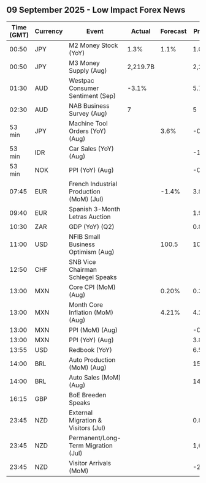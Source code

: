 ## 09 September 2025 - Low Impact Forex News

| Time (GMT) | Currency | Event | Actual | Forecast | Previous |
|------|----------|-------|--------|----------|----------|
| 00:50 | JPY | M2 Money Stock (YoY) | 1.3% | 1.1% | 1.0% |
| 00:50 | JPY | M3 Money Supply (Aug) | 2,219.7B |  | 2,211.4B |
| 01:30 | AUD | Westpac Consumer Sentiment (Sep) | -3.1% |  | 5.7% |
| 02:30 | AUD | NAB Business Survey (Aug) | 7 |  | 5 |
| 53 min | JPY | Machine Tool Orders (YoY) (Aug) |  | 3.6% | -0.5% |
| 53 min | IDR | Car Sales (YoY) (Aug) |  |  | -18.40% |
| 53 min | NOK | PPI (YoY) (Aug) |  |  | -0.3% |
| 07:45 | EUR | French Industrial Production (MoM) (Jul) |  | -1.4% | 3.8% |
| 09:40 | EUR | Spanish 3-Month Letras Auction |  |  | 1.929% |
| 10:30 | ZAR | GDP (YoY) (Q2) |  |  | 0.8% |
| 11:00 | USD | NFIB Small Business Optimism (Aug) |  | 100.5 | 100.3 |
| 12:50 | CHF | SNB Vice Chairman Schlegel Speaks |  |  |  |
| 13:00 | MXN | Core CPI (MoM) (Aug) |  | 0.20% | 0.31% |
| 13:00 | MXN | Month Core Inflation (MoM) (Aug) |  | 4.21% | 4.23% |
| 13:00 | MXN | PPI (MoM) (Aug) |  |  | -0.50% |
| 13:00 | MXN | PPI (YoY) (Aug) |  |  | 3.80% |
| 13:55 | USD | Redbook (YoY) |  |  | 6.5% |
| 14:00 | BRL | Auto Production (MoM) (Aug) |  |  | 15.7% |
| 14:00 | BRL | Auto Sales (MoM) (Aug) |  |  | 14.2% |
| 16:15 | GBP | BoE Breeden Speaks |  |  |  |
| 23:45 | NZD | External Migration & Visitors (Jul) |  |  | 0.80% |
| 23:45 | NZD | Permanent/Long-Term Migration (Jul) |  |  | 1,670 |
| 23:45 | NZD | Visitor Arrivals (MoM) |  |  | -2.5% |
